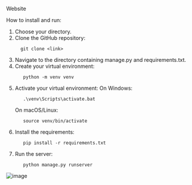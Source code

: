 Website

How to install and run:

1. Choose your directory.
2. Clone the GitHub repository:
   ```
     git clone <link>
   ```
3. Navigate to the directory containing manage.py and requirements.txt.
4. Create your virtual environment:
   ```
      python -m venv venv
   ```
5. Activate your virtual environment:
   On Windows:
   ```
      .\venv\Scripts\activate.bat
   ```
   On macOS/Linux:
    ```
       source venv/bin/activate
    ```
6. Install the requirements:
    ```
       pip install -r requirements.txt
    ```
7. Run the server:
    ```
       python manage.py runserver
    ```

![image](https://github.com/IvanPorozov/feedback/assets/139009015/c5735177-a919-4c67-b024-20030e4991bc)

